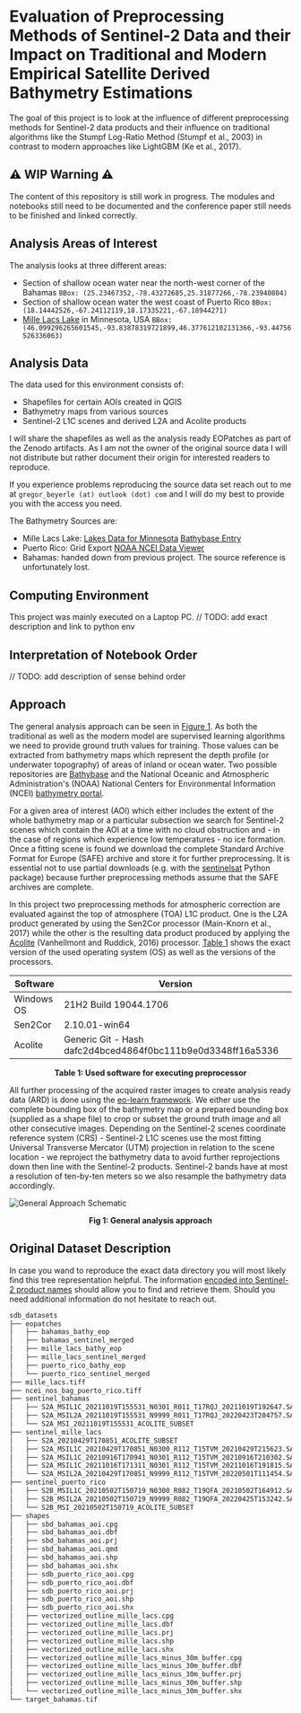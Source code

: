 # Evaluation of Preprocessing Methods of Sentinel-2 Data and their Impact on Traditional and Modern Empirical Satellite Derived Bathymetry Estimations

The goal of this project is to look at the influence of different preprocessing methods for Sentinel-2 data products and
their influence on traditional algorithms like the Stumpf Log-Ratio Method (Stumpf et al., 2003) in contrast to modern
approaches like LightGBM (Ke et al., 2017).

## ⚠ WIP Warning ⚠

The content of this repository is still work in progress. The modules and notebooks still need to be documented and
the conference paper still needs to be finished and linked correctly.

## Analysis Areas of Interest

The analysis looks at three different areas:

- Section of shallow ocean water near the north-west corner
  of the Bahamas `BBox: (25.23467352,-78.43272685,25.31877266,-78.23940804)`
- Section of shallow ocean water the west coast of Puerto Rico
  `BBox: (18.14442526,-67.24112119,18.17335221,-67.18944271)`
- [Mille Lacs Lake](https://en.wikipedia.org/wiki/Mille_Lacs_Lake) in Minnesota, USA
  `BBox: (46.099296265601545,-93.83878319721899,46.377612102131366,-93.44756526336063)`

## Analysis Data

The data used for this environment consists of:

- Shapefiles for certain AOIs created in QGIS
- Bathymetry maps from various sources
- Sentinel-2 L1C scenes and derived L2A and Acolite products

I will share the shapefiles as well as the analysis ready EOPatches as part of the Zenodo artifacts. As I am not the owner
of the original source data I will not distribute but rather document their origin for interested readers to reproduce.

If you experience problems reproducing the source data set reach out to me at `gregor_beyerle (at) outlook (dot) com` and I will
do my best to provide you with the access you need.

The Bathymetry Sources are:

- Mille Lacs Lake: [Lakes Data for Minnesota](https://www.mngeo.state.mn.us/chouse/water_lakes.html)
  [Bathybase Entry](http://www.bathybase.org/Data/800-899/895/)
- Puerto Rico: Grid Export [NOAA NCEI Data Viewer](https://www.ncei.noaa.gov/maps/bathymetry/)
- Bahamas: handed down from previous project. The source reference is unfortunately lost.

## Computing Environment

This project was mainly executed on a Laptop PC. // TODO: add exact description and link to python env

## Interpretation of Notebook Order

// TODO: add description of sense behind order

## Approach

The general analysis approach can be seen in <a href="#fig-1">Figure 1</a>. As both the traditional as well as the modern model
are supervised learning algorithms we need to provide ground truth values for training. Those values can be extracted from
bathymetry maps which represent the depth profile (or underwater topography) of areas of inland or ocean water.
Two possible repositories are [Bathybase](http://www.bathybase.org/) and the National Oceanic and Atmospheric
Administration's (NOAA) National Centers for Environmental Information (NCEI)
[bathymetry portal](https://www.ncei.noaa.gov/maps/bathymetry/).

For a given area of interest (AOI) which either includes the extent of the whole bathymetry map or a particular subsection
we search for Sentinel-2 scenes which contain the AOI at a time with no cloud obstruction and - in the case of regions which
experience low temperatures - no ice formation. Once a fitting scene is found we download the complete Standard Archive
Format for Europe (SAFE) archive and store it for further preprocessing. It is essential not to use partial downloads
(e.g. with the [sentinelsat](https://sentinelsat.readthedocs.io/en/stable/index.html) Python package) because further
preprocessing methods assume that the SAFE archives are complete.

In this project two preprocessing methods for atmospheric correction are evaluated against the top of atmosphere (TOA)
L1C product. One is the L2A product generated by using the Sen2Cor processor (Main-Knorn et al., 2017) while the other
is the resulting data product produced by applying the [Acolite](https://github.com/acolite/acolite)
(Vanhellmont and Ruddick, 2016) processor.
<a href="#table-1">Table 1</a> shows the exact version of the used operating system (OS) as well as the versions of the
processors.

| Software   | Version                                                     |
| ---------- | ----------------------------------------------------------- |
| Windows OS | 21H2 Build 19044.1706                                       |
| Sen2Cor    | 2.10.01-win64                                               |
| Acolite    | Generic Git - Hash dafc2d4bced4864f0bc111b9e0d3348ff16a5336 |
<p align="center">
    <b id="table-1">Table 1: Used software for executing preprocessor</b>
</p>

All further processing of the acquired raster images to create analysis ready data (ARD) is done using
the [eo-learn framework](https://eo-learn.readthedocs.io/en/latest/). We either use the complete bounding
box of the bathymetry map or a prepared bounding box (supplied as a shape file) to crop or subset the
ground truth image and all other consecutive images. Depending on the Sentinel-2 scenes coordinate reference
system (CRS) - Sentinel-2 L1C scenes use the most fitting Universal Transverse Mercator (UTM) projection
in relation to the scene location - we reproject the bathymetry data to avoid further reprojections down
then line with the Sentinel-2 products. Sentinel-2 bands have at most a resolution of ten-by-ten meters so we
also resample the bathymetry data accordingly.

![General Approach Schematic](diagrams/diagram_exports/approach_schematic.drawio.png)
<p align="center">
    <b id="fig-1">Fig 1: General analysis approach</b>
</p>

## Original Dataset Description

In case you wand to reproduce the exact data directory you will most likely find this tree representation
helpful. The information
[encoded into Sentinel-2 product names](https://sentinels.copernicus.eu/web/sentinel/user-guides/sentinel-2-msi/naming-convention)
should allow you to find and retrieve them. Should you need additional information do not hesitate to reach out.

```bash
sdb_datasets
├── eopatches
│   ├── bahamas_bathy_eop
│   ├── bahamas_sentinel_merged
│   ├── mille_lacs_bathy_eop
│   ├── mille_lacs_sentinel_merged
│   ├── puerto_rico_bathy_eop
│   └── puerto_rico_sentinel_merged
├── mille_lacs.tiff
├── ncei_nos_bag_puerto_rico.tiff
├── sentinel_bahamas
│   ├── S2A_MSIL1C_20211019T155531_N0301_R011_T17RQJ_20211019T192647.SAFE
│   ├── S2A_MSIL2A_20211019T155531_N9999_R011_T17RQJ_20220423T204757.SAFE
│   └── S2A_MSI_20211019T155531_ACOLITE_SUBSET
├── sentinel_mille_lacs
│   ├── S2A_20210429T170851_ACOLITE_SUBSET
│   ├── S2A_MSIL1C_20210429T170851_N0300_R112_T15TVM_20210429T215623.SAFE
│   ├── S2A_MSIL1C_20210916T170941_N0301_R112_T15TVM_20210916T210302.SAFE
│   ├── S2A_MSIL1C_20211016T171311_N0301_R112_T15TVM_20211016T191815.SAFE
│   └── S2A_MSIL2A_20210429T170851_N9999_R112_T15TVM_20220501T111454.SAFE
├── sentinel_puerto_rico
│   ├── S2B_MSIL1C_20210502T150719_N0300_R082_T19QFA_20210502T164912.SAFE
│   ├── S2B_MSIL2A_20210502T150719_N9999_R082_T19QFA_20220425T153242.SAFE
│   └── S2B_MSI_20210502T150719_ACOLITE_SUBSET
├── shapes
│   ├── sbd_bahamas_aoi.cpg
│   ├── sbd_bahamas_aoi.dbf
│   ├── sbd_bahamas_aoi.prj
│   ├── sbd_bahamas_aoi.qmd
│   ├── sbd_bahamas_aoi.shp
│   ├── sbd_bahamas_aoi.shx
│   ├── sdb_puerto_rico_aoi.cpg
│   ├── sdb_puerto_rico_aoi.dbf
│   ├── sdb_puerto_rico_aoi.prj
│   ├── sdb_puerto_rico_aoi.shp
│   ├── sdb_puerto_rico_aoi.shx
│   ├── vectorized_outline_mille_lacs.cpg
│   ├── vectorized_outline_mille_lacs.dbf
│   ├── vectorized_outline_mille_lacs.prj
│   ├── vectorized_outline_mille_lacs.shp
│   ├── vectorized_outline_mille_lacs.shx
│   ├── vectorized_outline_mille_lacs_minus_30m_buffer.cpg
│   ├── vectorized_outline_mille_lacs_minus_30m_buffer.dbf
│   ├── vectorized_outline_mille_lacs_minus_30m_buffer.prj
│   ├── vectorized_outline_mille_lacs_minus_30m_buffer.shp
│   └── vectorized_outline_mille_lacs_minus_30m_buffer.shx
└── target_bahamas.tif
```
